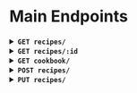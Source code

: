 # Main Endpoints

<details>
    <summary>
        <strong>
            <code>GET recipes/</code>
        </strong>
    </summary>

Gets all Recipes from the database.

Search Query: Search by Title

Example Response:

```js
URL: "baseURL/recipes?title=c"
method: GET

res.data:

[
  {
    "id": 3,
    "title": "Scrambled Eggs",
    "description": null,
    "forked_from": null,
    "owner": {
      "user_id": 2,
      "username": "Lou"
    }
  },
  {
    "id": 2,
    "title": "Cereal",
    "description": null,
    "forked_from": null,
    "owner": {
      "user_id": 1,
      "username": "Catherine"
    }
  }
]

```

</details>

<details>
    <summary>
        <strong>
            <code>GET recipes/:id</code>
        </strong>
    </summary>

Gets one Recipe from the database, with ingredients, instructions, tags, and notes.

Request Params: id of the single recipe to receive

Example Response:

```js
URL: "baseURL/recipes/1"
method: GET

res.data:

{
  "id": 1,
  "title": "Eggplant",
  "description": null,
  "forked_from": null,
  "prep_time": null,
  "cook_time": 15,
  "img": "https://image.shutterstock.com/image-photo/grilled-eggplants-seasoned-olive-oil-260nw-87708241.jpg",
  "owner": {
    "user_id": 2,
    "username": "Lou"
  },
  "ingredients": [
    {
      "name": "eggplant",
      "units": "whole",
      "quantity": 1,
      "units_short": null,
      "recipe_ingredients_id": 1
    }
  ],
  "instructions": [
    {
      "id": 1,
      "description": "take eggplant",
      "step_number": 1
    },
    {
      "id": 2,
      "description": "cook eggplant",
      "step_number": 2
    },
    {
      "id": 3,
      "description": "eat eggplant",
      "step_number": 3
    }
  ],
  "tags": [
    {
      "id": 1,
      "name": "breakfast"
    },
    {
      "id": 2,
      "name": "brunch"
    }
  ],
  "notes": [
    {
      "id": 1,
      "description": "Eggplant is healthy."
    },
    {
      "id": 2,
      "description": "Edit recipe to add parmesan"
    }
  ]
}

```

</details>

<details>
    <summary>
        <strong>
            <code>GET cookbook/</code>
        </strong>
    </summary>

Gets all Recipes linked to the logged user.

Search Query: Search by course

Example Response:

```js
URL: "baseURL/cookbook?course=breakfast"
method: GET

res.data:

[
    {
    "id": 3,
    "title": "Scrambled Eggs",
    "description": null,
    "forked_from": null,
    "owner": {
      "user_id": 2,
      "username": "Lou"
    }
  },
  {
    "id": 1,
    "title": "Eggplant",
    "description": null,
    "forked_from": null,
    "owner": {
      "user_id": 2,
      "username": "Lou"
    }
  },
  {
    "id": 2,
    "title": "Cereal",
    "description": null,
    "forked_from": null,
    "owner": {
      "user_id": 1,
      "username": "Catherine"
    }
  }
]

```

</details>

<details>
    <summary>
        <strong>
            <code>POST recipes/</code>
        </strong>
    </summary>

Adds a new recipe to the database.

Required Fields:

- Title
- _Either_ prep_time or cook_time
- Tags (Array of strings)
- Ingredients (Array of objects)
- Instructions (Array of objects)

Optional Fields:

- Description (recipe description)
- Notes (Array of Strings)
- prep_time or cook_time (Can have both properties)
- img (url linking to a recipe image)

Example Request:

```js
URL: "baseURL/recipes/"
method: POST

req.body:

{
	"title": "Test Recipe",
	"img": "http://naturopathyclinic.ie/wp-content/uploads/2012/12/foodintolerance.jpg",
	"cook_time": 12,
	"description": "Creating a test recipe",
	"ingredients": [
		{
			"name": "eggs",
			"quantity": 3,
			"unit": "whole"
		},
		{
			"name": "matcha",
			"quantity": 3,
			"unit": "g"
		}
	],
	"instructions": [
		{
			"step_number": 1,
			"description": "cook them"
		}
	],
	"tags": ["breakfast", "lunch"],
	"notes": ["Eat healthy.", "Be mighty", "Drink orange juice"]
}
```

</details>

<details>
    <summary>
        <strong>
            <code>PUT recipes/</code>
        </strong>
    </summary>

Updates an existing recipe in the database.

Required Fields:

- Title
- _Either_ prep_time or cook_time
- Tags (Array of strings)
- Ingredients (Array of objects)
- Instructions (Array of objects)

Optional Fields:

- Description (recipe description)
- Notes (Array of Strings)
- prep_time or cook_time (Can have both properties)
- img (url linking to a recipe image)

**Differences from a POST request:**

- Existing ingredients need their `id` included in the object
- Existing notes need their `id` included in the object
- Existing tags need their `id` included in the object
- Existing instructions **don't** need their `id` included in the object
- New entries do not need an `id`

Example Request:

```js
URL: "baseURL/recipes/1"
method: PUT

req.body:

{
  "id": 1,
  "title": "Eggplant",
  "cook_time": 15,
  "ingredients": [
    {
      "name": "eggplant",
      "units": "whole",
      "quantity": 1,
      "units_short": null,
      "recipe_ingredients_id": 1
    },
    {
        "name": "parmesan",
        "units": "cup",
        "quantity": 0.5
    }
  ],
  "instructions": [
    {
      "id": 1,
      "description": "takem eggplant",
      "step_number": 1
    },
    {
      "id": 2,
      "description": "cook eggplant",
      "step_number": 2
    },
    {
        "description": "EATEM",
        "step_number": 3
    }
  ],
  "tags": [
    {
      "id": 1,
      "name": "breakfast"
    },
    {
      "id": 2,
      "name": "brunch"
    }
  ],
  "notes": [
    {
      "id": 1,
      "description": "Eggplants are healthy."
    },
    {
      "id": 2,
      "description": "Edit the recipe recipe to add parmesan"
    },
    {
        "description": "new note"
    }
  ]
}
```

</details>
